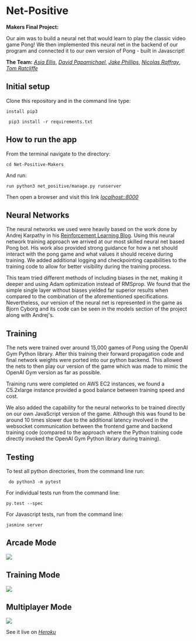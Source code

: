 # Net-Positive

__Makers Final Project:__

Our aim was to build a neural net that would learn to play the classic video game Pong! We then implemented this neural net in the backend of our program and connected it to our own version of Pong - built in Javascript!

__The Team:__ [*Asia Ellis*](https://github.com/asiaellis5), [*David Papamichael*](https://github.com/davidpaps), [*Jake Phillips*](https://github.com/Jakephillips55), [*Nicolas Raffray*](https://github.com/nicolasraffray), [*Tom Ratcliffe*](https://github.com/ratcliffetj)


## Initial setup

Clone this repository and in the command line type:

```
install pip3
```

```
 pip3 install -r requirements.txt
```

## How to run the app

From the terminal navigate to the directory:

```
cd Net-Positive-Makers
```
And run:

```
run python3 net_positive/manage.py runserver
```

Then open a browser and visit this link [*localhost::8000*](localhost:8000)

## Neural Networks

The neural networks we used were heavily based on the work done by Andrej Karpathy in his [Reinforcement Learning Blog](http://karpathy.github.io/2016/05/31/rl/). Using this neural network training approach we arrived at our most skilled neural net based Pong bot. His work also provided strong guidance for how a net should interact with the pong game and what values it should receive during training. We added additional logging and checkpointing capabilities to the training code to allow for better visibility during the training process.

This team tried different methods of including biases in the net, making it deeper and using Adam optimization instead of RMSprop. We found that the simple single layer without biases yielded far superior results when compared to the combination of the aforementioned specifications. Nevertheless, our version of the neural net is represented in the game as Bjorn Cyborg and its code can be seen in the models section of the project along with Andrej's.  

## Training 

The nets were trained over around 15,000 games of Pong using the OpenAI Gym Python library. After this training their forward propagation code and final network weights were ported into our python backend. This allowed the nets to then play our version of the game which was made to mimic the OpenAI Gym version as far as possible.

Training runs were completed on AWS EC2 instances, we found a C5.2xlarge instance provided a good balance between training speed and cost.

We also added the capability for the neural networks to be trained directly on our own JavaScript version of the game. Although this was found to be around 10 times slower due to the additional latency involved in the websocket communication between the frontend game and backend training code (compared to the approach where the Python training code directly invoked the OpenAI Gym Python library during training).


## Testing

To test all python directories, from the command line run:

```
 do python3 -m pytest 
```
 
For individual tests run from the command line:

```
py.test --spec
```

For Javascript tests, run from the command line:

```
jasmine server
```


## Arcade Mode

<img src="./images/arcade.png">


## Training Mode

<img src="./images/training.png">


## Multiplayer Mode

<img src="./images/multiplayer.png">


See it live on [*Heroku*](http://net-positive.herokuapp.com/)
